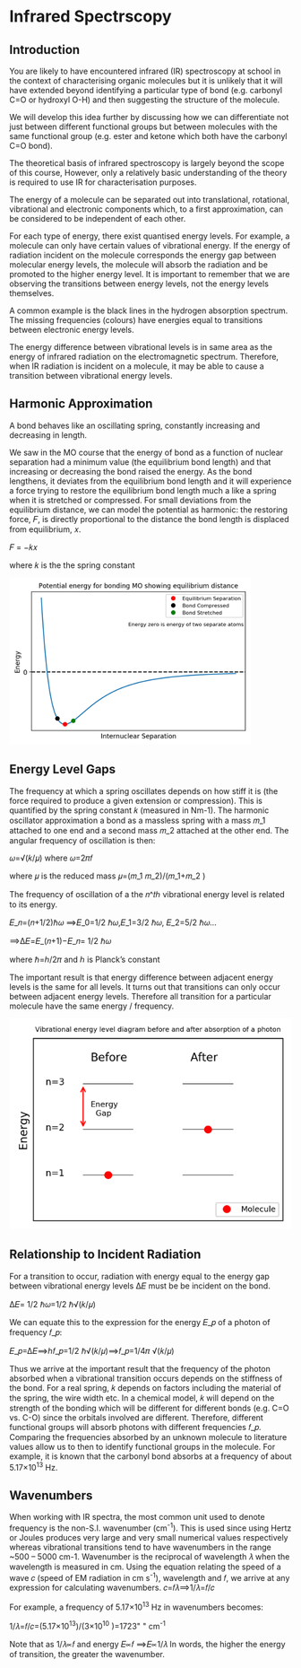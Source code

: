 # Infrared Spectrscopy

## Introduction
You are likely to have encountered infrared (IR) spectroscopy at school in the context of characterising organic molecules but it is unlikely that it will have extended beyond identifying a particular type of bond (e.g. carbonyl C=O or hydroxyl O-H) and then suggesting the structure of the molecule.

We will develop this idea further by discussing how we can differentiate not just between different functional groups but between molecules with the same functional group (e.g. ester and ketone which both have the carbonyl C=O bond). 

The theoretical basis of infrared spectroscopy is largely beyond the scope of this course, However, only a relatively basic understanding of the theory is required to use IR for characterisation purposes.

The energy of a molecule can be separated out into translational, rotational, vibrational and electronic components which, to a first approximation, can be considered to be independent of each other. 

For each type of energy, there exist quantised energy levels. For example, a molecule can only have certain values of vibrational energy. If the energy of radiation incident on the molecule corresponds the energy gap between molecular energy levels, the molecule will absorb the radiation and be promoted to the higher energy level. It is important to remember that we are observing the transitions between energy levels, not the energy levels themselves. 

A common example is the black lines in the hydrogen absorption spectrum. The missing frequencies (colours) have energies equal to transitions between electronic energy levels. 

The energy difference between vibrational levels is in same area as the energy of infrared radiation on the electromagnetic spectrum. Therefore, when IR radiation is incident on a molecule, it may be able to cause a transition between vibrational energy levels. 

## Harmonic Approximation

A bond behaves like an oscillating spring, constantly increasing and decreasing in length. 

We saw in the MO course that the energy of bond as a function of nuclear separation had a minimum value (the equilibrium bond length) and that increasing or decreasing the bond raised the energy. As the bond lengthens, it deviates from the equilibrium bond length and it will experience a force trying to restore the equilibrium bond length much a like a spring when it is stretched or compressed. 
For small deviations from the equilibrium distance, we can model the potential as harmonic: the restoring force, 𝐹, is directly proportional to the distance the bond length is displaced from equilibrium, 𝑥.

 𝐹 = −𝑘𝑥

where 𝑘 is the the spring constant

![alt text](./figures/Harmonic.png)

## Energy Level Gaps

The frequency at which a spring oscillates depends on how stiff it is (the force required to produce a given extension or compression). This is quantified by the spring constant 𝑘 (measured in Nm-1). The harmonic oscillator approximation a bond as a massless spring with a mass 𝑚_1 attached to one end and a second mass 𝑚_2 attached at the other end. The angular frequency of oscillation is then:

 𝜔=√(𝑘/𝜇) 	where 𝜔=2𝜋𝑓 

where 𝜇 is the reduced mass 𝜇=(𝑚_1 𝑚_2)/(𝑚_1+𝑚_2 )

The frequency of oscillation of a the 𝑛^𝑡ℎ vibrational energy level is related to its energy.  

𝐸_𝑛=(𝑛+1/2)ℏ𝜔 ⟹𝐸_0=1/2 ℏ𝜔,𝐸_1=3/2 ℏ𝜔, 𝐸_2=5/2 ℏ𝜔…

⟹∆𝐸=𝐸_(𝑛+1)−𝐸_𝑛= 1/2 ℏ𝜔

where ℏ=ℎ/2𝜋 and ℎ is Planck’s constant

The important result is that energy difference between adjacent energy levels is the same for all levels. It turns out that transitions can only occur between adjacent energy levels. Therefore all transition for a particular molecule have the same energy / frequency. 

![alt text](./figures/Levels.png)

## Relationship to Incident Radiation

For a transition to occur, radiation with energy equal to the energy gap between vibrational energy levels ∆𝐸 must be be incident on the bond.

∆𝐸= 1/2 ℏ𝜔=1/2 ℏ√(𝑘/𝜇)

We can equate this to the expression for the energy 𝐸_𝑝 of a photon of frequency 𝑓_𝑝:

𝐸_𝑝=∆𝐸⟹ℎ𝑓_𝑝=1/2 ℏ√(𝑘/𝜇)⟹𝑓_𝑝=1/4𝜋 √(𝑘/𝜇)

Thus we arrive at the important result that the frequency of the photon absorbed when a vibrational transition occurs depends on the stiffness of the bond. For a real spring, 𝑘 depends on factors including the material of the spring, the wire width etc. In a chemical model, 𝑘 will depend on the strength of the bonding which will be different for different bonds (e.g. C=O vs. C-O) since the orbitals involved are different. Therefore, different functional groups will absorb photons with different frequencies 𝑓_𝑝. Comparing the frequencies absorbed by an unknown molecule to literature values allow us to then to identify functional groups in the molecule. For example, it is known that the carbonyl bond absorbs at a frequency of about 5.17×10<sup>13</sup>  Hz. 

## Wavenumbers

When working with IR spectra, the most common unit used to denote frequency is the non-S.I. wavenumber (cm<sup>-1</sup>). This is used since using Hertz or Joules produces very large and very small numerical values respectively whereas vibrational transitions tend to have wavenumbers in the range ~500 – 5000 cm-1. Wavenumber is the reciprocal of wavelength 𝜆 when the wavelength is measured in cm. Using the equation relating the speed of a wave 𝑐 (speed of EM radiation in cm s<sup>-1</sup>), wavelength and 𝑓, we arrive at any expression for calculating wavenumbers. 
𝑐=𝑓𝜆⟹1/𝜆=𝑓/𝑐

For example, a frequency of 5.17×10<sup>13</sup>  Hz in wavenumbers becomes:

1/𝜆=𝑓/𝑐=(5.17×10<sup>13</sup>)/(3×10<sup>10</sup> )=1723" " cm<sup>-1</sup>

Note that as 1/𝜆∝𝑓 and energy 𝐸∝𝑓 ⟹𝐸∝1/𝜆 
In words, the higher the energy of transition, the greater the wavenumber. 



